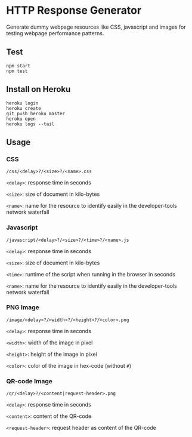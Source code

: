 # HTTP Response Generator

Generate dummy webpage resources like CSS, javascript and images for testing webpage performance patterns.

## Test

    npm start
    npm test

## Install on Heroku

    heroku login
    heroku create
    git push heroku master
    heroku open
    heroku logs --tail

## Usage

### CSS

    /css/<delay>?/<size>?/<name>.css

`<delay>`: response time in seconds

`<size>`: size of document in kilo-bytes

`<name>`: name for the resource to identify easily in the developer-tools network waterfall

### Javascript

    /javascript/<delay>?/<size>?/<time>?/<name>.js

`<delay>`: response time in seconds

`<size>`: size of document in kilo-bytes

`<time>`: runtime of the script when running in the browser in seconds

`<name>`: name for the resource to identify easily in the developer-tools network waterfall

### PNG Image

    /image/<delay>?/<width>?/<height>?/<color>.png

`<delay>`: response time in seconds

`<width>`: width of the image in pixel

`<height>`: height of the image in pixel

`<color>`: color of the image in hex-code (without `#`)

### QR-code Image

    /qr/<delay>?/<content|request-header>.png

`<delay>`: response time in seconds

`<content>`: content of the QR-code

`<request-header>`: request header as content of the QR-code
